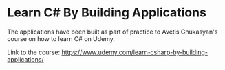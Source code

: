 # Learn C# By Building Applications

The applications have been built as part of practice to Avetis Ghukasyan's course on how to learn C# on Udemy.

Link to the course: https://www.udemy.com/learn-csharp-by-building-applications/
